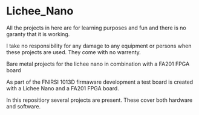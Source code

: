 # Lichee_Nano

All the projects in here are for learning purposes and fun and there is no garanty that it is working.

I take no responsibility for any damage to any equipment or persons when these projects are used. They come with no warrenty.

Bare metal projects for the lichee nano in combination with a FA201 FPGA board

As part of the FNIRSI 1013D firmaware development a test board is created with a Lichee Nano and a FA201 FPGA board.

In this repositiory several projects are present. These cover both hardware and software.
